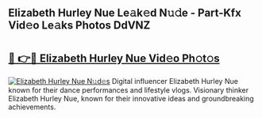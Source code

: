 ## Elizabeth Hurley Nue Le𝚊k𝚎d N𝚞𝚍e - Part-Kfx Vid𝚎o Le𝚊ks Photos DdVNZ

# <h2><a href="http://fba723.evod.top/?m=Elizabeth+Hurley+Nue">🔗 👉🔴 Elizabeth Hurley Nue Vid𝚎o Ph𝚘t𝚘s</a></h2>

[![Elizabeth Hurley Nue N𝚞d𝚎s](https://i.imgur.com/8V9OHl7.gif)](http://fba723.evod.top/?m=Elizabeth+Hurley+Nue)
Digital influencer Elizabeth Hurley Nue known for their dance performances and lifestyle vlogs. Visionary thinker Elizabeth Hurley Nue, known for their innovative ideas and groundbreaking achievements. 
